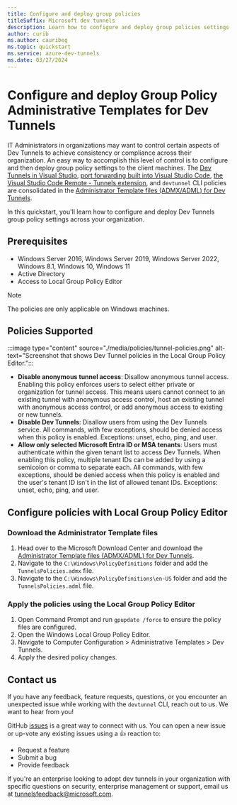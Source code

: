 ```yaml
---
title: Configure and deploy group policies
titleSuffix: Microsoft dev tunnels
description: Learn how to configure and deploy group policies settings across your organization. 
author: curib
ms.author: cauribeg
ms.topic: quickstart
ms.service: azure-dev-tunnels
ms.date: 03/27/2024 
---
```


# Configure and deploy Group Policy Administrative Templates for Dev Tunnels

IT Administrators in organizations may want to control certain aspects of Dev Tunnels to achieve consistency or compliance across their organization. An easy way to accomplish this level of control is to configure and then deploy group policy settings to the client machines. The [Dev Tunnels in Visual Studio](https://aka.ms/devtunnels/vs), [port forwarding built into Visual Studio Code](https://code.visualstudio.com/docs/editor/port-forwarding), [the Visual Studio Code Remote - Tunnels extension](https://code.visualstudio.com/docs/remote/tunnels), and `devtunnel` CLI policies are consolidated in the [Administrator Template files (ADMX/ADML) for Dev Tunnels](https://aka.ms/devtunnels/policies/download).

In this quickstart, you'll learn how to configure and deploy Dev Tunnels group policy settings across your organization.

## Prerequisites

- Windows Server 2016, Windows Server 2019, Windows Server 2022, Windows 8.1, Windows 10, Windows 11
- Active Directory
- Access to Local Group Policy Editor

>[!NOTE]
>The policies are only applicable on Windows machines.

## Policies Supported

:::image type="content" source="./media/policies/tunnel-policies.png" alt-text="Screenshot that shows Dev Tunnel policies in the Local Group Policy Editor.":::

- **Disable anonymous tunnel access**: Disallow anonymous tunnel access. Enabling this policy enforces users to select either private or organization for tunnel access. This means users cannot connect to an existing tunnel with anonymous access control, host an existing tunnel with anonymous access control, or add anonymous access to existing or new tunnels.
- **Disable Dev Tunnels**: Disallow users from using the Dev Tunnels service. All commands, with few exceptions, should be denied access when this policy is enabled. Exceptions: unset, echo, ping, and user.
- **Allow only selected Microsoft Entra ID or MSA tenants**: Users must authenticate within the given tenant list to access Dev Tunnels. When enabling this policy, multiple tenant IDs can be added by using a semicolon or comma to separate each. All commands, with few exceptions, should be denied access when this policy is enabled and the user's tenant ID isn't in the list of allowed tenant IDs. Exceptions: unset, echo, ping, and user.

## Configure policies with Local Group Policy Editor

### Download the Administrator Template files

1. Head over to the Microsoft Download Center and download the [Administrator Template files (ADMX/ADML) for Dev Tunnels](https://aka.ms/devtunnels/policies/download).
1. Navigate to the `C:\Windows\PolicyDefinitions` folder and add the `TunnelsPolicies.admx` file.
1. Navigate to the `C:\Windows\PolicyDefinitions\en-US` folder and add the `TunnelsPolicies.adml` file.

### Apply the policies using the Local Group Policy Editor

1. Open Command Prompt and run `gpupdate /force` to ensure the policy files are configured.
1. Open the Windows Local Group Policy Editor.
1. Navigate to Computer Configuration > Administrative Templates > Dev Tunnels.
1. Apply the desired policy changes.

## Contact us

If you have any feedback, feature requests, questions, or you encounter an unexpected issue while working with the `devtunnel` CLI, reach out to us. We want to hear from you!

GitHub [issues](https://aka.ms/devtunnels/issues) is a great way to connect with us. You can open a new issue or up-vote any existing issues using a 👍 reaction to:

- Request a feature
- Submit a bug
- Provide feedback

If you're an enterprise looking to adopt dev tunnels in your organization with specific questions on security, enterprise management or support, email us at tunnelsfeedback@microsoft.com.
